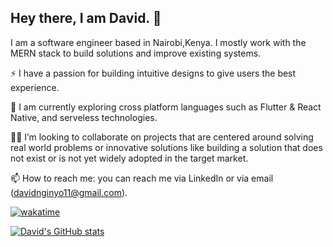 ## Hey there, I am David. 👋
I am a software engineer based in Nairobi,Kenya. 
I mostly work with the MERN stack to build solutions and improve existing systems.

⚡️ I have a passion for building intuitive designs to give users the best experience.

🔭 I am currently exploring cross platform languages such as Flutter & React Native, and serveless technologies.

👫🏽 I’m looking to collaborate on projects that are centered around solving real world problems or innovative solutions like
building a solution that does not exist or is not yet widely adopted in the target market.

📫 How to reach me: you can reach me via LinkedIn or via email (davidnginyo11@gmail.com).


[![wakatime](https://wakatime.com/badge/user/845560c5-1c9a-4920-9f41-19118012f784.svg?style=plastic)](https://wakatime.com/@845560c5-1c9a-4920-9f41-19118012f784)


[![David's GitHub stats](https://github-readme-stats.vercel.app/api?username=david-mbugua&count_private=true&show_icons=true&theme=transparent)](https://github.com/david-mbugua/github-readme-stats)


<!--
**david-mbugua/david-mbugua** is a ✨ _special_ ✨ repository because its `README.md` (this file) appears on your GitHub profile.

Here are some ideas to get you started:

- 🔭 I’m currently working on ...
- 🌱 I’m currently learning ...
- 👯 I’m looking to collaborate on ...
- 🤔 I’m looking for help with ...
- 💬 Ask me about ...
- 📫 How to reach me: ...
- 😄 Pronouns: ...
- ⚡ Fun fact: ...
-->
